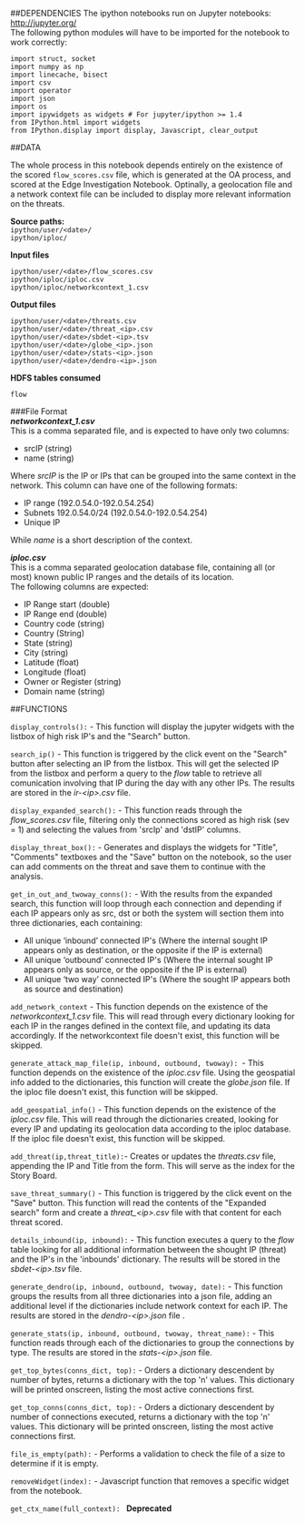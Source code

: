 ##DEPENDENCIES
The ipython notebooks run on Jupyter notebooks: http://jupyter.org/  
The following python modules will have to be imported for the notebook to work correctly:  
```
import struct, socket
import numpy as np
import linecache, bisect
import csv
import operator
import json
import os
import ipywidgets as widgets # For jupyter/ipython >= 1.4
from IPython.html import widgets
from IPython.display import display, Javascript, clear_output
```

##DATA  

The whole process in this notebook depends entirely on the existence of the scored `flow_scores.csv` file, which is generated at the OA process, and scored at the Edge Investigation Notebook.
Optinally, a geolocation file and a network context file can be included to display more relevant information on the threats.

**Source paths:**   
`ipython/user/<date>/`  
`ipython/iploc/`  

**Input files**
```
ipython/user/<date>/flow_scores.csv  
ipython/iploc/iploc.csv
ipython/iploc/networkcontext_1.csv
```
**Output files**
``` 
ipython/user/<date>/threats.csv  
ipython/user/<date>/threat_<ip>.csv  
ipython/user/<date>/sbdet-<ip>.tsv  
ipython/user/<date>/globe_<ip>.json  
ipython/user/<date>/stats-<ip>.json  
ipython/user/<date>/dendro-<ip>.json  
```
**HDFS tables consumed**
``` 
flow
```
###File Format  
**_networkcontext_1.csv_**  
This is a comma separated file, and is expected to have only two columns:  
- srcIP (string)
- name (string)

Where _srcIP_ is the IP or IPs that can be grouped into the same context in the network. This column can have one of the following formats:
- IP range (192.0.54.0-192.0.54.254)  
- Subnets 192.0.54.0/24 (192.0.54.0-192.0.54.254)    
- Unique IP  

While _name_ is a short description of the context.    


**_iploc.csv_**  
This is a comma separated geolocation database file, containing all (or most) known public IP ranges and the details of its location.  
The following columns are expected:  
- IP Range start (double)
- IP Range end (double)
- Country code (string)
- Country (String)
- State (string)
- City (string)
- Latitude (float)
- Longitude (float)
- Owner or Register (string)
- Domain name (string)  
 

##FUNCTIONS  

`display_controls():` - This function will display the jupyter widgets with the listbox of high risk IP's and the "Search" button.

`search_ip()` - This function is triggered by the click event on the "Search" button after selecting an IP from the listbox. This will get the selected IP from the listbox and perform a query to the _flow_ table to retrieve all comunication involving that IP during the day with any other IPs. 
The results are stored in the _ir-&lt;ip&gt;.csv_ file.

`display_expanded_search():` - This function reads through the _flow&#95;scores.csv_ file, filtering only the connections scored as high risk (sev = 1) and selecting the values from 'srcIp' and 'dstIP' columns. 

`display_threat_box():` - Generates and displays the widgets for "Title", "Comments" textboxes and the "Save" button on the notebook, so the user can add comments on the threat and save them to continue with the analysis.  

`get_in_out_and_twoway_conns():` - With the results from the expanded search, this function will loop through each connection and depending if each IP appears only as src, dst or both the system will section them into three dictionaries, each containing:
-	All unique ‘inbound’ connected IP's (Where the internal sought IP appears only as destination, or the opposite if the IP is external)  
-	All unique ‘outbound’ connected IP's (Where the internal sought IP appears only as source, or the opposite if the IP is external)
-	All unique ‘two way’ connected IP's (Where the sought IP appears both as source and destination) 

`add_network_context` - This function depends on the existence of the _networkcontext\_1.csv_ file. This will read through every dictionary looking for each IP in the ranges defined in the context file, and updating its data accordingly. If the networkcontext file doesn't exist, this function will be skipped.

`generate_attack_map_file(ip, inbound, outbound, twoway): `- This function depends on the existence of the _iploc.csv_ file. Using the geospatial info added to the dictionaries, this function will create the _globe.json_ file. If the iploc file doesn't exist, this function will be skipped.

`add_geospatial_info()` - This function depends on the existence of the _iploc.csv_ file. This will read through the dictionaries created, looking for every IP and updating its geolocation data according to the iploc database. If the iploc file doesn't exist, this function will be skipped.

`add_threat(ip,threat_title):`- Creates or updates the _threats.csv_ file, appending the IP and Title from the form. This will serve as the index for the Story Board.

`save_threat_summary()` - This function is triggered by the click event on the "Save" button. This function will read the contents of the "Expanded search" form and create a _threat&#95;&lt;ip&gt;.csv_ file with that content for each threat scored. 

`details_inbound(ip, inbound):` -  This function executes a query to the _flow_ table looking for all additional information between the shought IP (threat) and the IP's in the 'inbounds' dictionary. The results will be stored in the _sbdet-&lt;ip&gt;.tsv_ file.
 
`generate_dendro(ip, inbound, outbound, twoway, date):` - This function groups the results from all three dictionaries into a json file, adding an additional level if the dictionaries include network context for each IP. The results are stored in the _dendro-&lt;ip&gt;.json_ file .

`generate_stats(ip, inbound, outbound, twoway, threat_name):` - This function reads through each of the dictionaries to group the connections by type. The results are stored in the _stats-&lt;ip&gt;.json_ file. 

`get_top_bytes(conns_dict, top):` - Orders a dictionary descendent by number of bytes, returns a dictionary with the top 'n' values. This dictionary will be printed onscreen, listing the most active connections first.   

`get_top_conns(conns_dict, top):` - Orders a dictionary descendent by number of connections executed, returns a dictionary with the top 'n' values. This dictionary will be printed onscreen, listing the most active connections first.   

`file_is_empty(path):` - Performs a validation to check the file of a size to determine if it is empty.
 
`removeWidget(index):` - Javascript function that removes a specific widget from the notebook.
 
`get_ctx_name(full_context): ` **Deprecated**    

